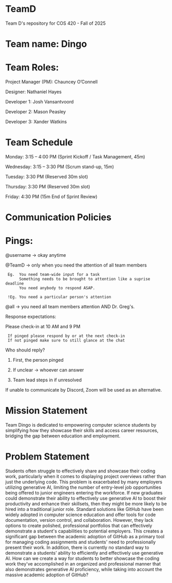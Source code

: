 # TeamD
Team D's repository for COS 420 - Fall of 2025

# Team name: Dingo

# Team Roles:

Project Manager (PM): Chauncey O’Connell

Designer: Nathaniel Hayes

Developer 1: Josh Vansantvoord

Developer 2: Mason Peasley

Developer 3: Xander Watkins

# Team Schedule

Monday: 3:15 – 4:00 PM (Sprint Kickoff / Task Management, 45m)

Wednesday: 3:15 – 3:30 PM (Scrum stand-up, 15m)

Tuesday: 3:30 PM (Reserved 30m slot)

Thursday: 3:30 PM (Reserved 30m slot)

Friday: 4:30 PM (15m End of Sprint Review)

# Communication Policies

# Pings:

@username -> okay anytime

@TeamD -> only when you need the attention of all team members

     Eg.  You need team-wide input for a task
          Something needs to be brought to attention like a suprise deadline
          You need anybody to respond ASAP.
     
     !Eg. You need a particular person's attention

@all -> you need all team members attention AND Dr. Greg's.

Response expectations:

Please check-in at 10 AM and 9 PM
     
     If pinged please respond by or at the next check-in
     If not pinged make sure to still glance at the chat

Who should reply?

  1. First, the person pinged

  2. If unclear -> whoever can answer

  3. Team lead steps in if unresolved

If unable to communicate by Discord, Zoom will be used as an alternative. 

# Mission Statement

Team Dingo is dedicated to empowering computer science students by simplifying how they showcase their skills and access career resources, bridging the gap between education and employment.

# Problem Statement

Students often struggle to effectively share and showcase their coding work, particularly when it comes to displaying project overviews rather than just the underlying code. This problem is exacerbated by many employers utilizing generative AI, limiting the number of entry-level job opportunities being offered to junior engineers entering the workforce. If new graduates could demonstrate their ability to effectively use generative AI to boost their productivity and enhance their skillsets, then they might be more likely to be hired into a traditional junior role. Standard solutions like GitHub have been widely adopted in computer science education and offer tools for code documentation, version control, and collaboration. However, they lack options to create polished, professional portfolios that can effectively demonstrate a student's capabilities to potential employers. This creates a significant gap between the academic adoption of GitHub as a primary tool for managing coding assignments and students' need to professionally present their work. In addition, there is currently no standard way to demonstrate a students’ ability to efficiently and effectively use generative AI. How can we create a way for students to better showcase the coding work they've accomplished in an organized and professional manner that also demonstrates generative AI proficiency, while taking into account the massive academic adoption of GitHub?
